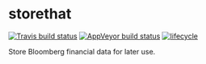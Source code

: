 
<!-- README.md is generated from README.Rmd. Please edit that file -->
storethat
==========

[![Travis build status](https://travis-ci.org/bautheac/strorethat.svg?branch=master)](https://travis-ci.org/bautheac/strorethat)
[![AppVeyor build status](https://ci.appveyor.com/api/projects/status/github/bautheac/strorethat?branch=master&svg=true)](https://ci.appveyor.com/project/bautheac/strorethat)
[![lifecycle](https://img.shields.io/badge/lifecycle-experimental-orange.svg)](https://www.tidyverse.org/lifecycle/#experimental)

Store Bloomberg financial data for later use.

